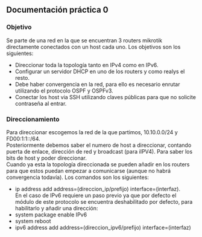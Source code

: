 ## Documentación práctica 0
### Objetivo
Se parte de una red en la que se encuentran 3 routers mikrotik directamente conectados con un host cada uno.
Los objetivos son los siguientes:
- Direccionar toda la topología tanto en IPv4 como en IPv6.
- Configurar un servidor DHCP en uno de los routers y como realys el resto.
- Debe haber convergencia en la red, para ello es necesario enrutar utilizando el protocolo OSPF y OSPFv3.
- Conectar los host via SSH utilizando claves públicas para que no solicite contraseña al entrar.



### Direccionamiento
Para direccionar escogemos la red de la que partimos, 10.10.0.0/24 y FD00:1:1::/64.  
Posteriormente debemos saber el numero de host a direccionar, contando puerta de enlace, dirección de red y broadcast (para iIPV4). Para saber los bits de host y poder direccionar.  
Cuando ya esta la topología direccionada se pueden añadir en los routers para que estos puedan empezar a comunicarse (aunque no habrá convergencia todavía). Los comandos son los siguientes:
- ip address add address=(direccion_ip/prefijo) interface=(interfaz).  
En el caso de IPv6 requiere un paso previo ya que por defecto el módulo de este protocolo se encuentra deshabilitado por defecto, para habilitarlo y añadir una dirección:
- system package enable IPv6
- system reboot
- ipv6 address add address=(direccion_ipv6/prefijo) interface=(interfaz)
